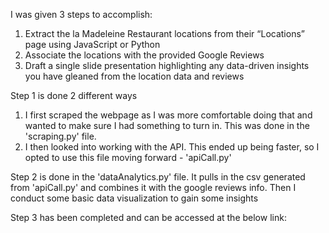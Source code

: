 I was given 3 steps to accomplish:

1. Extract the la Madeleine Restaurant locations from their “Locations” page using JavaScript or Python
2. Associate the locations with the provided Google Reviews
3. Draft a single slide presentation highlighting any data-driven insights you have gleaned from the location data and reviews

Step 1 is done 2 different ways
1) I first scraped the webpage as I was more comfortable doing that and wanted to make sure I had something to turn in. This was done in the 'scraping.py' file.
2) I then looked into working with the API. This ended up being faster, so I opted to use this file moving forward - 'apiCall.py'

Step 2 is done in the 'dataAnalytics.py' file. It pulls in the csv generated from 'apiCall.py' and combines it with the google reviews info. Then I conduct some basic data visualization to gain some insights

Step 3 has been completed and can be accessed at the below link:
